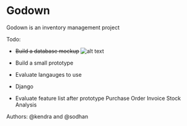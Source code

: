 # Godown
Godown is an inventory management project

Todo:
- ~~Build a database mockup~~
![alt text](http://i.imgur.com/UecUHE7.jpg "ER diagram")

- Build a small prototype
- Evaluate langauges to use
- Django
- Evaluate feature list after prototype
Purchase Order
Invoice
Stock Analysis

Authors:
@kendra and @sodhan


